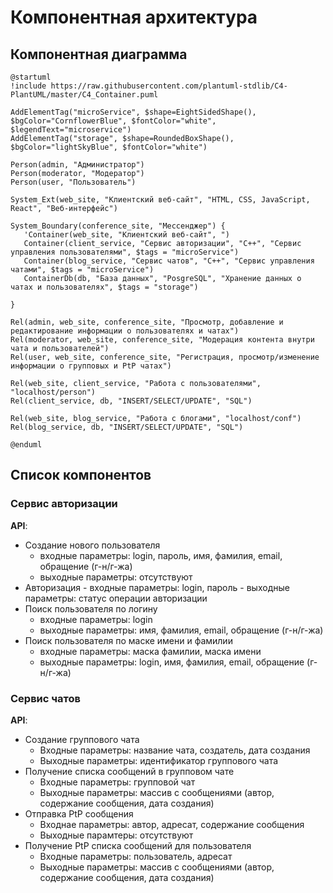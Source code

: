 # Компонентная архитектура
<!-- Состав и взаимосвязи компонентов системы между собой и внешними системами с указанием протоколов, ключевые технологии, используемые для реализации компонентов.
Диаграмма контейнеров C4 и текстовое описание. 
-->
## Компонентная диаграмма

```plantuml
@startuml
!include https://raw.githubusercontent.com/plantuml-stdlib/C4-PlantUML/master/C4_Container.puml

AddElementTag("microService", $shape=EightSidedShape(), $bgColor="CornflowerBlue", $fontColor="white", $legendText="microservice")
AddElementTag("storage", $shape=RoundedBoxShape(), $bgColor="lightSkyBlue", $fontColor="white")

Person(admin, "Администратор")
Person(moderator, "Модератор")
Person(user, "Пользователь")

System_Ext(web_site, "Клиентский веб-сайт", "HTML, CSS, JavaScript, React", "Веб-интерфейс")

System_Boundary(conference_site, "Мессенджер") {
   'Container(web_site, "Клиентский веб-сайт", ")
   Container(client_service, "Сервис авторизации", "C++", "Сервис управления пользователями", $tags = "microService")    
   Container(blog_service, "Сервис чатов", "C++", "Сервис управления чатами", $tags = "microService")   
   ContainerDb(db, "База данных", "PosgreSQL", "Хранение данных о чатах и пользователях", $tags = "storage")
   
}

Rel(admin, web_site, conference_site, "Просмотр, добавление и редактирование информации о пользователях и чатах")
Rel(moderator, web_site, conference_site, "Модерация контента внутри чата и пользователей")
Rel(user, web_site, conference_site, "Регистрация, просмотр/изменение информации о групповых и PtP чатах")

Rel(web_site, client_service, "Работа с пользователями", "localhost/person")
Rel(client_service, db, "INSERT/SELECT/UPDATE", "SQL")

Rel(web_site, blog_service, "Работа с блогами", "localhost/conf")
Rel(blog_service, db, "INSERT/SELECT/UPDATE", "SQL")

@enduml
```
## Список компонентов  

### Сервис авторизации
**API**:
-	Создание нового пользователя
      - входные параметры: login, пароль, имя, фамилия, email, обращение (г-н/г-жа)
      - выходные параметры: отсутствуют
- Авторизация
      - входные параметры: login, пароль
      - выходные параметры: статус операции авторизации
-	Поиск пользователя по логину
     - входные параметры:  login
     - выходные параметры: имя, фамилия, email, обращение (г-н/г-жа)
-	Поиск пользователя по маске имени и фамилии
     - входные параметры: маска фамилии, маска имени
     - выходные параметры: login, имя, фамилия, email, обращение (г-н/г-жа)

### Сервис чатов
**API**:
- Создание группового чата
  - Входные параметры: название чата, создатель, дата создания
  - Выходные параметры: идентификатор группового чата
- Получение списка сообщений в групповом чате
  - Входные параметры: групповой чат
  - Выходные параметры: массив с сообщениями (автор, содержание сообщения, дата создания)
- Отправка PtP сообщения
  - Входнае параметры: автор, адресат, содержание сообщения
  - Выходные парамтеры: отсутствуют
- Получение PtP списка сообщений для пользователя
  - Входные параметры: пользователь, адресат
  - Выходные параметры: массив с сообщениями (автор, содержание сообщения, дата создания)
